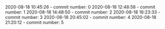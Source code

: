 2020-08-18 10:45:26 - commit number: 0
2020-08-18 12:48:58 - commit number: 1
2020-08-18 14:48:50 - commit number: 2
2020-08-18 16:23:33 - commit number: 3
2020-08-18 20:45:02 - commit number: 4
2020-08-18 21:20:12 - commit number: 5
